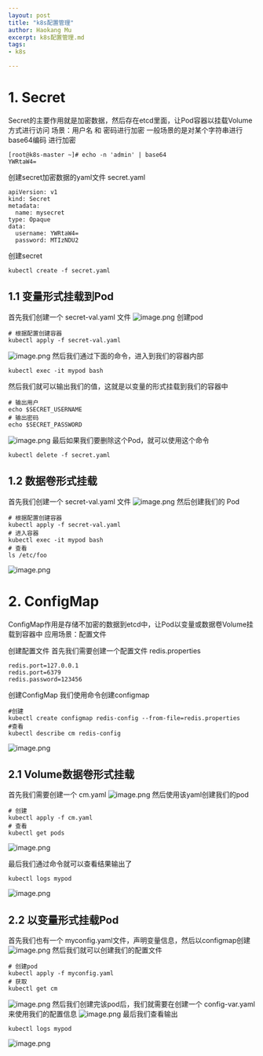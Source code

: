```yaml
---
layout: post
title: "k8s配置管理"
author: Haokang Mu
excerpt: k8s配置管理.md
tags:
- k8s

---
```


# 1. Secret
Secret的主要作用就是加密数据，然后存在etcd里面，让Pod容器以挂载Volume方式进行访问
场景：用户名 和 密码进行加密
一般场景的是对某个字符串进行base64编码 进行加密
```shell
[root@k8s-master ~]# echo -n 'admin' | base64
YWRtaW4=
```
创建secret加密数据的yaml文件 secret.yaml
```shell
apiVersion: v1
kind: Secret
metadata:
  name: mysecret
type: Opaque
data:
  username: YWRtaW4=
  password: MTIzNDU2
```
创建secret
```shell
kubectl create -f secret.yaml
```

## 1.1 变量形式挂载到Pod
首先我们创建一个 secret-val.yaml 文件 
![image.png](https://cdn.nlark.com/yuque/0/2022/png/25452040/1644845547544-b43d3677-ae1a-47d1-873b-9110c77a0cff.png#clientId=u0f9a15fe-28ed-4&crop=0&crop=0&crop=1&crop=1&from=paste&height=403&id=u3515c932&margin=%5Bobject%20Object%5D&name=image.png&originHeight=403&originWidth=390&originalType=binary&ratio=1&rotation=0&showTitle=false&size=121178&status=done&style=none&taskId=ufe3e3149-79ca-4f6a-aaae-132874c7bd9&title=&width=390)
创建pod
```shell
# 根据配置创建容器
kubectl apply -f secret-val.yaml
```
![image.png](https://cdn.nlark.com/yuque/0/2022/png/25452040/1644844532122-d9af984d-c3ca-46bb-8f93-b0a9c3034f21.png#clientId=u0f9a15fe-28ed-4&crop=0&crop=0&crop=1&crop=1&from=paste&height=150&id=u604be434&margin=%5Bobject%20Object%5D&name=image.png&originHeight=150&originWidth=549&originalType=binary&ratio=1&rotation=0&showTitle=false&size=51198&status=done&style=none&taskId=ua4ba2539-5221-4b6b-9f08-6b582ecb1c2&title=&width=549)
然后我们通过下面的命令，进入到我们的容器内部
```shell
kubectl exec -it mypod bash
```
然后我们就可以输出我们的值，这就是以变量的形式挂载到我们的容器中
```shell
# 输出用户
echo $SECRET_USERNAME
# 输出密码
echo $SECRET_PASSWORD
```
![image.png](https://cdn.nlark.com/yuque/0/2022/png/25452040/1644844620655-3dc8df39-6df4-48d1-baef-533de8a0800a.png#clientId=u0f9a15fe-28ed-4&crop=0&crop=0&crop=1&crop=1&from=paste&height=81&id=u45f18ca5&margin=%5Bobject%20Object%5D&name=image.png&originHeight=81&originWidth=375&originalType=binary&ratio=1&rotation=0&showTitle=false&size=23510&status=done&style=none&taskId=ub3859459-4e9b-473a-a1b5-9664f1bc086&title=&width=375)
最后如果我们要删除这个Pod，就可以使用这个命令
```shell
kubectl delete -f secret.yaml
```
## 1.2 数据卷形式挂载
首先我们创建一个 secret-val.yaml 文件
![image.png](https://cdn.nlark.com/yuque/0/2022/png/25452040/1644844746990-ed85ad34-7e6e-449b-9c73-2b3c23702317.png#clientId=u0f9a15fe-28ed-4&crop=0&crop=0&crop=1&crop=1&from=paste&height=401&id=u5ac63260&margin=%5Bobject%20Object%5D&name=image.png&originHeight=401&originWidth=507&originalType=binary&ratio=1&rotation=0&showTitle=false&size=115693&status=done&style=none&taskId=u6e9f5c66-4283-4fdd-b09b-21c973431b3&title=&width=507)
然后创建我们的 Pod
```shell
# 根据配置创建容器
kubectl apply -f secret-val.yaml
# 进入容器
kubectl exec -it mypod bash
# 查看
ls /etc/foo
```
![image.png](https://cdn.nlark.com/yuque/0/2022/png/25452040/1644844798988-b36a55bb-63e9-4762-a49c-9dd17c9609f9.png#clientId=u0f9a15fe-28ed-4&crop=0&crop=0&crop=1&crop=1&from=paste&height=44&id=u31f45097&margin=%5Bobject%20Object%5D&name=image.png&originHeight=44&originWidth=372&originalType=binary&ratio=1&rotation=0&showTitle=false&size=14475&status=done&style=none&taskId=u7af430b4-85d5-4b9a-8250-db32a86cae5&title=&width=372)

# 2. ConfigMap
ConfigMap作用是存储不加密的数据到etcd中，让Pod以变量或数据卷Volume挂载到容器中
应用场景：配置文件

创建配置文件
首先我们需要创建一个配置文件 redis.properties
```shell
redis.port=127.0.0.1
redis.port=6379
redis.password=123456
```
创建ConfigMap
我们使用命令创建configmap
```shell
#创建
kubectl create configmap redis-config --from-file=redis.properties
#查看
kubectl describe cm redis-config
```
![image.png](https://cdn.nlark.com/yuque/0/2022/png/25452040/1644844993708-bcad1ae3-7a90-4318-85e1-9643821fc8cf.png#clientId=u0f9a15fe-28ed-4&crop=0&crop=0&crop=1&crop=1&from=paste&height=231&id=u5cf272c3&margin=%5Bobject%20Object%5D&name=image.png&originHeight=231&originWidth=913&originalType=binary&ratio=1&rotation=0&showTitle=false&size=87450&status=done&style=none&taskId=u2d35702a-3d4b-4831-ab43-c9239518c3e&title=&width=913)
## 2.1 Volume数据卷形式挂载
首先我们需要创建一个 cm.yaml
![image.png](https://cdn.nlark.com/yuque/0/2022/png/25452040/1644845094403-c32df6a7-b612-4d0e-baeb-d53323de9fee.png#clientId=u0f9a15fe-28ed-4&crop=0&crop=0&crop=1&crop=1&from=paste&height=439&id=u82ad01bd&margin=%5Bobject%20Object%5D&name=image.png&originHeight=439&originWidth=926&originalType=binary&ratio=1&rotation=0&showTitle=false&size=152455&status=done&style=none&taskId=u9b1e5b2a-72b9-44d1-a787-7530966e2b0&title=&width=926)
然后使用该yaml创建我们的pod
```shell
# 创建
kubectl apply -f cm.yaml
# 查看
kubectl get pods
```
![image.png](https://cdn.nlark.com/yuque/0/2022/png/25452040/1644845140702-37318d86-1e4c-4806-ae0a-7b1f9cc08aab.png#clientId=u0f9a15fe-28ed-4&crop=0&crop=0&crop=1&crop=1&from=paste&height=141&id=u16ace744&margin=%5Bobject%20Object%5D&name=image.png&originHeight=141&originWidth=555&originalType=binary&ratio=1&rotation=0&showTitle=false&size=65015&status=done&style=none&taskId=u69aef47f-ee54-4eef-a1be-080be1b96a5&title=&width=555)

最后我们通过命令就可以查看结果输出了
```shell
kubectl logs mypod
```
![image.png](https://cdn.nlark.com/yuque/0/2022/png/25452040/1644845171809-8a0815c1-0886-4f0d-89ec-4f95d0e13086.png#clientId=u0f9a15fe-28ed-4&crop=0&crop=0&crop=1&crop=1&from=paste&height=99&id=u981e7c41&margin=%5Bobject%20Object%5D&name=image.png&originHeight=99&originWidth=418&originalType=binary&ratio=1&rotation=0&showTitle=false&size=28358&status=done&style=none&taskId=ud0f3b5cd-3bdf-408a-bdfc-bb8013487fd&title=&width=418)

## 2.2 以变量形式挂载Pod
首先我们也有一个 myconfig.yaml文件，声明变量信息，然后以configmap创建
![image.png](https://cdn.nlark.com/yuque/0/2022/png/25452040/1644845234598-c06d882c-95ee-493b-b10a-df1598799b25.png#clientId=u0f9a15fe-28ed-4&crop=0&crop=0&crop=1&crop=1&from=paste&height=161&id=u03c69b88&margin=%5Bobject%20Object%5D&name=image.png&originHeight=161&originWidth=232&originalType=binary&ratio=1&rotation=0&showTitle=false&size=28756&status=done&style=none&taskId=u834341d6-fe68-4c12-b39f-fb09c9c29c4&title=&width=232)
然后我们就可以创建我们的配置文件
```shell
# 创建pod
kubectl apply -f myconfig.yaml
# 获取
kubectl get cm
```
![image.png](https://cdn.nlark.com/yuque/0/2022/png/25452040/1644845261809-aea85888-8bb5-4255-b1b4-90cd297be0ef.png#clientId=u0f9a15fe-28ed-4&crop=0&crop=0&crop=1&crop=1&from=paste&height=76&id=u527c9b5d&margin=%5Bobject%20Object%5D&name=image.png&originHeight=76&originWidth=307&originalType=binary&ratio=1&rotation=0&showTitle=false&size=20806&status=done&style=none&taskId=ude99afcf-258b-4411-9f59-7406f593f01&title=&width=307)
然后我们创建完该pod后，我们就需要在创建一个 config-var.yaml 来使用我们的配置信息
![image.png](https://cdn.nlark.com/yuque/0/2022/png/25452040/1644845299315-72e8a229-3e4a-47d8-9762-c09880c751fd.png#clientId=u0f9a15fe-28ed-4&crop=0&crop=0&crop=1&crop=1&from=paste&height=498&id=u777df0e7&margin=%5Bobject%20Object%5D&name=image.png&originHeight=498&originWidth=865&originalType=binary&ratio=1&rotation=0&showTitle=false&size=174678&status=done&style=none&taskId=uf3c05942-537a-4054-931f-ea0e8d00bf2&title=&width=865)
最后我们查看输出
```shell
kubectl logs mypod
```
![image.png](https://cdn.nlark.com/yuque/0/2022/png/25452040/1644845326369-f6db96ec-d115-44c7-a9f5-aa32c37b054e.png#clientId=u0f9a15fe-28ed-4&crop=0&crop=0&crop=1&crop=1&from=paste&height=46&id=ud366f076&margin=%5Bobject%20Object%5D&name=image.png&originHeight=46&originWidth=387&originalType=binary&ratio=1&rotation=0&showTitle=false&size=18631&status=done&style=none&taskId=u2eccc39d-8649-466f-94d4-95afe8d9166&title=&width=387)
